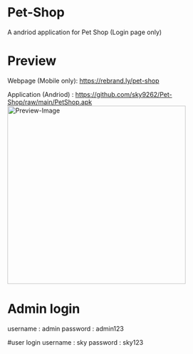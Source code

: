 # Pet-Shop
A andriod application for Pet Shop (Login page only)

# Preview
Webpage (Mobile only): https://rebrand.ly/pet-shop

Application (Andriod) : https://github.com/sky9262/Pet-Shop/raw/main/PetShop.apk
<br /> 
<img src="https://github.com/sky9262/Pet-Shop/blob/main/img/Preview.gif" alt="Preview-Image" height="400"/>

# Admin login
username : admin
password : admin123

#user login
username : sky
password : sky123

